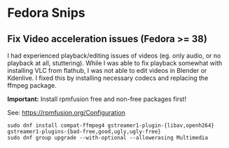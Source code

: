 # Fedora Snips

Fix Video acceleration issues (Fedora >= 38)
---

I had experienced playback/editing issues of videos (eg. only audio, or no playback at all, stuttering). While I was able to fix playback somewhat with installing VLC from flathub, I was not able to edit videos in Blender or Kdenlive. I fixed this by installing necessary codecs and replacing the ffmpeg package.

**Important:** Install rpmfusion free and non-free packages first!

See: https://rpmfusion.org/Configuration

```
sudo dnf install compat-ffmpeg4 gstreamer1-plugin-{libav,openh264} gstreamer1-plugins-{bad-free,good,ugly,ugly-free}
sudo dnf group upgrade --with-optional --allowerasing Multimedia
```
